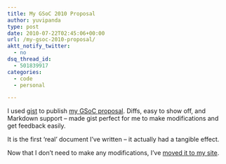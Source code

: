 ```yaml
---
title: My GSoC 2010 Proposal
author: yuvipanda
type: post
date: 2010-07-22T02:45:06+00:00
url: /my-gsoc-2010-proposal/
aktt_notify_twitter:
  - no
dsq_thread_id:
  - 501839917
categories:
  - code
  - personal

---
```

I used [gist][1] to publish [my GSoC proposal][2]. Diffs, easy to show off, and Markdown support &#8211; made gist perfect for me to make modifications and get feedback easily.

It is the first &#8216;real&#8217; document I&#8217;ve written &#8211; it actually had a tangible effect.

Now that I don&#8217;t need to make any modifications, I&#8217;ve [moved it to my site][3].

 [1]: http://gist.github.com
 [2]: http://gist.github.com/356202
 [3]: http://yuvi.in/blog/gsoc-2010-proposal.html